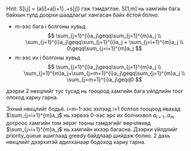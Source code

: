 Hint: S[i,j] = (a[i]+a[i+1]..+s[j]) гэж тэмдэглэе.
S[1,m] нь хамгийн бага байхын тулд доорхи шаадлагыг хангасан байх ёстой болно.
- m-ээс бага i болгоны хувьд 
$$
  \sum_{j=1}^{i}a_j\geqq\sum_{j=1}^{m}a_j 
\\
\sum_{j=1}^{i}a_j\geqq\sum_{j=1}^{i}a_j + \sum_{j=i+1}^{m}a_j
\\
  0\geqq\sum_{j=i+1}^{m}a_j
$$
- m-ээс их i болгоны хувьд
  $$
  \sum_{j=1}^{i}a_j\geqq\sum_{j=1}^{m}a_j 
  \\
  \sum_{j=1}^{m}a_j+\sum_{j=m+1}^{i}a_j\geqq\sum_{j=1}^{m}a_j 
  \\
  \sum_{j=m+1}^{i}a_j\geqq0
  $$

дээрхи 2 нөхцлийг тус тусад нь тооцоод хамгийн бага үйлдлийн тоог олоход хариу гарна.

Эхний нөхцлийг бодьё.
i=m-1-ээс эхлээд i=1 болтол тооцоод явахад $\sum_{j=i+1}^{m}a_j$ нь хэрвээ 0-ээс эрс их болчихвол $a_{i+1} .. a_{m}$ дотроос хамгийн том эерэг тооны тэмдэгийг өөрчлөхөд $\sum_{j=i+1}^{m}a_j$ нь хамгийн ихээр багасна. Дээрхи үйлдлийг priority_queue ашиглаад greedy байдлаар шийдэж болно. 2 дахь нөхцлийг дээрхитэй адилханаар бодоход хариу гарна. 